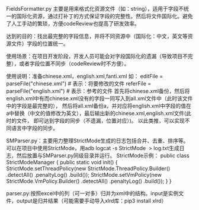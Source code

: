 
FieldsFormatter.py 主要是用来格式化资源文件（如：string），适用于字段不统一的国际化资源，通过打补丁的方式保证字段的完整性。然后将文件国际化。避免了人工手动的繁琐，方便codeReview也提高了研发效率。

达到的目的：找出最完整的字段信息，并将不同资源中（国际化：中文，英文等资源文件）字段的位置统一。

使用场景：在项目开发阶段，开发人员可能会对字段国际化的遗漏（导致项目不完整），或者字段位置不同步（codeReview时不方便）。

使用说明：准备chinese.xml，english.xml,fanti.xml
  如：
      editFile = parseFile("chinese.xml") # 表示：将要修改的文件
      referFile = parseFile("english.xml") # 表示：参考的文件
      首先将chinese.xml备份，然后将english.xml中有而chinese.xml没有的字段一同写入到all.xml文件中（此时该文件中的字段是最完整的），
      然后将all.xml备份a，并对应将english.xml中字段的值在a中替换（中文的值修改为英文），最后输出新的chinese.xml,english.xml文件(此时的文件，
      即可达到字段的同步（不遗漏，位置对应）)。
      以此类推，可以实现不同语言中字段的同步。


SMParser.py：主要用力整理StrictMode生成的日志包括合并、去重、排序等。
可以在项目中使用StrictMode，用adb logcat -s StrictMode  > log.txt生成日志，然后放置与SMParser.py同级目录并运行。
StrictMode示例：
public class StrictModeManager {
    public static void init() {
        StrictMode.setThreadPolicy(new StrictMode.ThreadPolicy.Builder()
                .detectAll()
                .penaltyLog()
                .build());
        StrictMode.setVmPolicy(new StrictMode.VmPolicy.Builder()
                .detectAll()
                .penaltyLog()
                .build());
    }
}


parser.py:按照excel中的列（可一对多）归并为xml中的结构。input是实例文件，output是归并结果（可能需要手动导入xlrd库：pip3 install xlrd）
